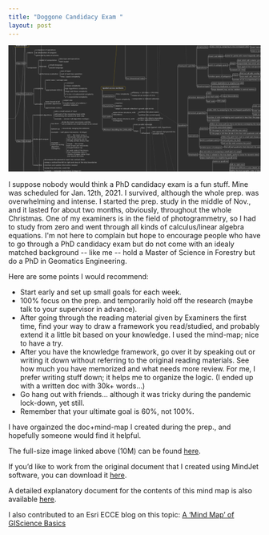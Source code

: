 ```yaml
---
title: "Doggone Candidacy Exam "
layout: post
---
```


![mindmap](/assets/img/20210112/mind_map_part.png)

I suppose nobody would think a PhD candidacy exam is a fun stuff. Mine was scheduled for Jan. 12th, 2021. I survived, although the whole prep. was overwhelming and intense. I started the prep. study in the middle of Nov., and it lasted for about two months, obviously, throughout the whole Christmas. One of my examiners is in the field of photogrammetry, so I had to study from zero and went through all kinds of calculus/linear algebra equations. I'm not here to complain but hope to encourage people who have to go through a PhD candidacy exam but do not come with an idealy matched background -- like me -- hold a Master of Science in Forestry but do a PhD in Geomatics Engineering. 

Here are some points I would recommend:
- Start early and set up small goals for each week.
- 100% focus on the prep. and temporarily hold off the research (maybe talk to your supervisor in advance).
- After going through the reading material given by Examiners the first time, find your way to draw a framework you read/studied, and probably extend it a little bit based on your knowledge. I used the mind-map; nice to have a try.
- After you have the knowledge framework, go over it by speaking out or writing it down without referring to the original reading materials. See how much you have memorized and what needs more review. For me, I prefer writing stuff down; it helps me to organize the logic. (I ended up with a written doc with 30k+ words...)
- Go hang out with friends... although it was tricky during the pandemic lock-down, yet still.
- Remember that your ultimate goal is 60%, not 100%. 

I have orgainzed the doc+mind-map I created during the prep., and hopefully someone would find it helpful.

The full-size image linked above (10M) can be found [here](https://drive.google.com/file/d/11nuzFqrosP19N0ncjL1-rthJ9jmMqWtB/view?usp=sharing).

If you’d like to work from the original document that I created using MindJet software, you can download it [here](https://drive.google.com/file/d/1DKIjwQosp2KmsfEnLXTWn6GdFWmGYlqB/view?usp=sharing).

A detailed explanatory document for the contents of this mind map is also available [here](https://drive.google.com/file/d/1hn2AbcAKBWCZrBU3ng4gLPpaCu2OhDs3/view?usp=sharing).

I also contributed to an Esri ECCE blog on this topic: [A ‘Mind Map’ of GIScience Basics](https://ecce.esri.ca/ucalgary-blog/2021/01/12/a-mind-map-of-giscience-basics/)

